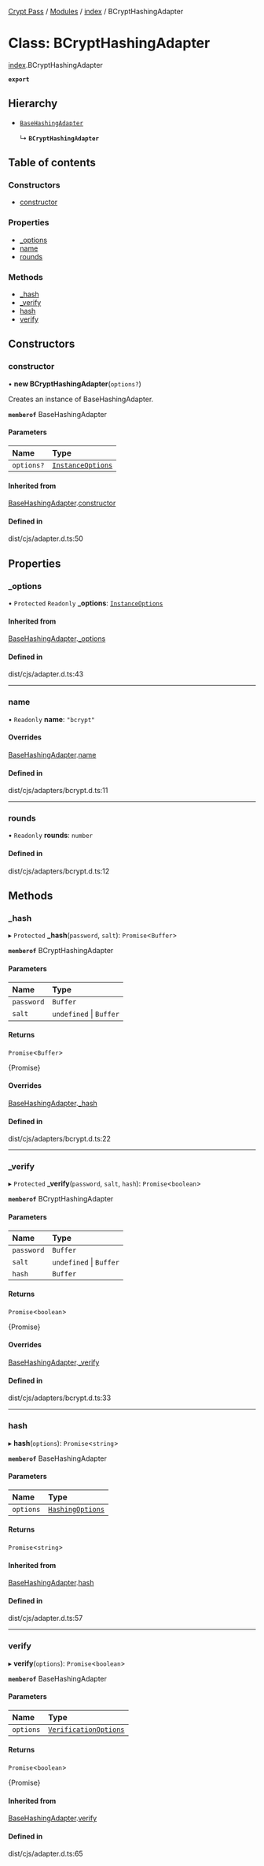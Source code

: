 [Crypt Pass](../README.md) / [Modules](../modules.md) / [index](../modules/index.md) / BCryptHashingAdapter

# Class: BCryptHashingAdapter

[index](../modules/index.md).BCryptHashingAdapter

**`export`**

## Hierarchy

- [`BaseHashingAdapter`](index._internal_.BaseHashingAdapter.md)

  ↳ **`BCryptHashingAdapter`**

## Table of contents

### Constructors

- [constructor](index.BCryptHashingAdapter.md#constructor)

### Properties

- [\_options](index.BCryptHashingAdapter.md#_options)
- [name](index.BCryptHashingAdapter.md#name)
- [rounds](index.BCryptHashingAdapter.md#rounds)

### Methods

- [\_hash](index.BCryptHashingAdapter.md#_hash)
- [\_verify](index.BCryptHashingAdapter.md#_verify)
- [hash](index.BCryptHashingAdapter.md#hash)
- [verify](index.BCryptHashingAdapter.md#verify)

## Constructors

### constructor

• **new BCryptHashingAdapter**(`options?`)

Creates an instance of BaseHashingAdapter.

**`memberof`** BaseHashingAdapter

#### Parameters

| Name | Type |
| :------ | :------ |
| `options?` | [`InstanceOptions`](../interfaces/index.InstanceOptions.md) |

#### Inherited from

[BaseHashingAdapter](index._internal_.BaseHashingAdapter.md).[constructor](index._internal_.BaseHashingAdapter.md#constructor)

#### Defined in

dist/cjs/adapter.d.ts:50

## Properties

### \_options

• `Protected` `Readonly` **\_options**: [`InstanceOptions`](../interfaces/index.InstanceOptions.md)

#### Inherited from

[BaseHashingAdapter](index._internal_.BaseHashingAdapter.md).[_options](index._internal_.BaseHashingAdapter.md#_options)

#### Defined in

dist/cjs/adapter.d.ts:43

___

### name

• `Readonly` **name**: ``"bcrypt"``

#### Overrides

[BaseHashingAdapter](index._internal_.BaseHashingAdapter.md).[name](index._internal_.BaseHashingAdapter.md#name)

#### Defined in

dist/cjs/adapters/bcrypt.d.ts:11

___

### rounds

• `Readonly` **rounds**: `number`

#### Defined in

dist/cjs/adapters/bcrypt.d.ts:12

## Methods

### \_hash

▸ `Protected` **_hash**(`password`, `salt`): `Promise`<`Buffer`\>

**`memberof`** BCryptHashingAdapter

#### Parameters

| Name | Type |
| :------ | :------ |
| `password` | `Buffer` |
| `salt` | `undefined` \| `Buffer` |

#### Returns

`Promise`<`Buffer`\>

{Promise<Buffer>}

#### Overrides

[BaseHashingAdapter](index._internal_.BaseHashingAdapter.md).[_hash](index._internal_.BaseHashingAdapter.md#_hash)

#### Defined in

dist/cjs/adapters/bcrypt.d.ts:22

___

### \_verify

▸ `Protected` **_verify**(`password`, `salt`, `hash`): `Promise`<`boolean`\>

**`memberof`** BCryptHashingAdapter

#### Parameters

| Name | Type |
| :------ | :------ |
| `password` | `Buffer` |
| `salt` | `undefined` \| `Buffer` |
| `hash` | `Buffer` |

#### Returns

`Promise`<`boolean`\>

{Promise<boolean>}

#### Overrides

[BaseHashingAdapter](index._internal_.BaseHashingAdapter.md).[_verify](index._internal_.BaseHashingAdapter.md#_verify)

#### Defined in

dist/cjs/adapters/bcrypt.d.ts:33

___

### hash

▸ **hash**(`options`): `Promise`<`string`\>

**`memberof`** BaseHashingAdapter

#### Parameters

| Name | Type |
| :------ | :------ |
| `options` | [`HashingOptions`](../interfaces/index.HashingOptions.md) |

#### Returns

`Promise`<`string`\>

#### Inherited from

[BaseHashingAdapter](index._internal_.BaseHashingAdapter.md).[hash](index._internal_.BaseHashingAdapter.md#hash)

#### Defined in

dist/cjs/adapter.d.ts:57

___

### verify

▸ **verify**(`options`): `Promise`<`boolean`\>

**`memberof`** BaseHashingAdapter

#### Parameters

| Name | Type |
| :------ | :------ |
| `options` | [`VerificationOptions`](../interfaces/index.VerificationOptions.md) |

#### Returns

`Promise`<`boolean`\>

{Promise<boolean>}

#### Inherited from

[BaseHashingAdapter](index._internal_.BaseHashingAdapter.md).[verify](index._internal_.BaseHashingAdapter.md#verify)

#### Defined in

dist/cjs/adapter.d.ts:65
